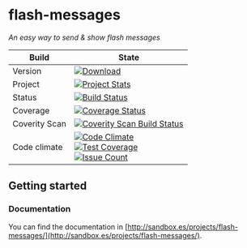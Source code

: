 # flash-messages

_An easy way to send &amp; show *flash messages*_

|Build| State |
|--------|--------|
|Version| [ ![Download](https://api.bintray.com/packages/jeslopalo/sandbox-maven-repository/flash-messages/images/download.svg) ](https://bintray.com/jeslopalo/sandbox-maven-repository/flash-messages/_latestVersion)|
|Project|[![Project Stats](https://www.ohloh.net/p/flash-messages/widgets/project_thin_badge.gif)](https://www.ohloh.net/p/flash-messages) |
|Status |[![Build Status](https://travis-ci.org/jeslopalo/flash-messages.svg?branch=master)](https://travis-ci.org/jeslopalo/flash-messages)     |
|Coverage |[![Coverage Status](https://coveralls.io/repos/jeslopalo/flash-messages/badge.png?branch=master)](https://coveralls.io/r/jeslopalo/flash-messages?branch=master)|
|Coverity Scan |[![Coverity Scan Build Status](https://scan.coverity.com/projects/2142/badge.svg?branch=master)](https://scan.coverity.com/projects/2142?branch=master)|
|Code climate|[![Code Climate](https://codeclimate.com/github/jeslopalo/flash-messages/badges/gpa.svg)](https://codeclimate.com/github/jeslopalo/flash-messages)<br/>[![Test Coverage](https://codeclimate.com/github/jeslopalo/flash-messages/badges/coverage.svg)](https://codeclimate.com/github/jeslopalo/flash-messages/coverage)<br/>[![Issue Count](https://codeclimate.com/github/jeslopalo/flash-messages/badges/issue_count.svg)](https://codeclimate.com/github/jeslopalo/flash-messages)|

## Getting started

### Documentation

You can find the documentation in [http://sandbox.es/projects/flash-messages/](http://sandbox.es/projects/flash-messages/).
